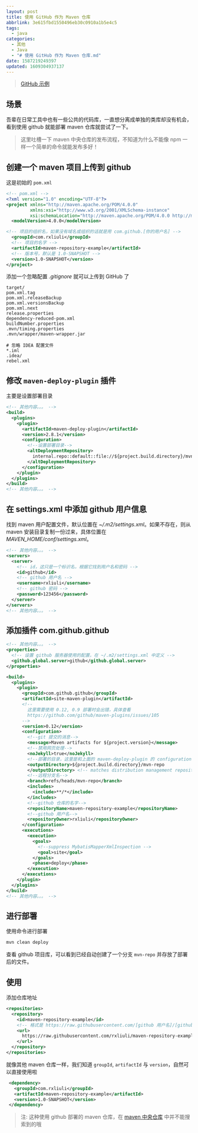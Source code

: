 ```yaml
---
layout: post
title: 使用 GitHub 作为 Maven 仓库
abbrlink: 3e615fbd1550496eb30c0910a1b5e4c5
tags:
  - java
categories:
  - 其他
  - Java
  - "# 使用 GitHub 作为 Maven 仓库.md"
date: 1587219249397
updated: 1609304937137
---
```


> [GitHub 示例](https://github.com/rxliuli/maven-repository-example)

## 场景

吾辈在日常工具中也有一些公共的代码库，一直想分离成单独的类库却没有机会，看到使用 github 就能部署 maven 仓库就尝试了一下。

> 这里吐槽一下 maven 中央仓库的发布流程，不知道为什么不能像 npm 一样一个简单的命令就能发布多好！

## 创建一个 maven 项目上传到 github

这是初始的 `pom.xml`

```xml
<!-- pom.xml -->
<?xml version="1.0" encoding="UTF-8"?>
<project xmlns="http://maven.apache.org/POM/4.0.0"
         xmlns:xsi="http://www.w3.org/2001/XMLSchema-instance"
         xsi:schemaLocation="http://maven.apache.org/POM/4.0.0 http://maven.apache.org/xsd/maven-4.0.0.xsd">
  <modelVersion>4.0.0</modelVersion>

<!-- 项目的组织名，如果没有域名或组织的话就是用 com.github.[你的用户名] -->
  <groupId>com.rxliuli</groupId>
  <!-- 项目的名字 -->
  <artifactId>maven-repository-example</artifactId>
  <!-- 版本号，默认是 1.0-SNAPSHOT -->
  <version>1.0-SNAPSHOT</version>
</project>
```

添加一个忽略配置 *.gitignore* 就可以上传到 GitHub 了

```ignore
target/
pom.xml.tag
pom.xml.releaseBackup
pom.xml.versionsBackup
pom.xml.next
release.properties
dependency-reduced-pom.xml
buildNumber.properties
.mvn/timing.properties
.mvn/wrapper/maven-wrapper.jar

# 忽略 IDEA 配置文件
*.iml
.idea/
rebel.xml
```

## 修改 `maven-deploy-plugin` 插件

主要是设置部署目录

```xml
<!-- 其他内容。。。 -->
<build>
  <plugins>
    <plugin>
      <artifactId>maven-deploy-plugin</artifactId>
      <version>2.8.1</version>
      <configuration>
        <!--设置部署目录-->
        <altDeploymentRepository>
          internal.repo::default::file://${project.build.directory}/mvn-repo
        </altDeploymentRepository>
      </configuration>
    </plugin>
  </plugins>
</build>
<!-- 其他内容。。。 -->
```

## 在 settings.xml 中添加 github 用户信息

找到 maven 用户配置文件，默认位置在 *\~/.m2/settings.xml*。如果不存在，则从 maven 安装目录复制一份过来，具体位置在 *MAVEN\_HOME/conf/settings.xml*。

```xml
<!-- 其他内容。。。 -->
<servers>
  <server>
    <!-- id，这只是一个标识名，根据它找到用户名和密码 -->
    <id>github</id>
    <!-- github 用户名 -->
    <username>rxliuli</username>
    <!-- github 密码 -->
    <password>123456</password>
  </server>
</servers>
<!-- 其他内容。。。 -->
```

## 添加插件 com.github.github

```xml
<!-- 其他内容。。。 -->
<properties>
  <!-- 设置 github 服务器使用的配置，在 ~/.m2/settings.xml 中定义 -->
  <github.global.server>github</github.global.server>
</properties>

<build>
  <plugins>
    <plugin>
      <groupId>com.github.github</groupId>
      <artifactId>site-maven-plugin</artifactId>
      <!--
        这里需要使用 0.12, 0.9 部署时会出错，具体查看
        https://github.com/github/maven-plugins/issues/105
      -->
      <version>0.12</version>
      <configuration>
        <!--git 提交的消息-->
        <message>Maven artifacts for ${project.version}</message>
        <!--禁用网页处理-->
        <noJekyll>true</noJekyll>
        <!--部署的目录，这里是和上面的 maven-deploy-plugin 的 configuration.altDeploymentRepository 对应-->
        <outputDirectory>${project.build.directory}/mvn-repo
        </outputDirectory> <!-- matches distribution management repository url above -->
        <!--远程分支名-->
        <branch>refs/heads/mvn-repo</branch>
        <includes>
          <include>**/*</include>
        </includes>
        <!--github 仓库的名字-->
        <repositoryName>maven-repository-example</repositoryName>
        <!--github 用户名-->
        <repositoryOwner>rxliuli</repositoryOwner>
      </configuration>
      <executions>
        <execution>
          <goals>
            <!--suppress MybatisMapperXmlInspection -->
            <goal>site</goal>
          </goals>
          <phase>deploy</phase>
        </execution>
      </executions>
    </plugin>
  </plugins>
</build>
<!-- 其他内容。。。 -->
```

## 进行部署

使用命令进行部署

```sh
mvn clean deploy
```

查看 github 项目库，可以看到已经自动创建了一个分支 `mvn-repo` 并存放了部署后的文件。

## 使用

添加仓库地址

```xml
<repositories>
  <repository>
    <id>maven-repository-example</id>
    <!-- 格式是 https://raw.githubusercontent.com/[github 用户名]/[github 仓库名]/[分支名]/repository -->
    <url>
      https://raw.githubusercontent.com/rxliuli/maven-repository-example/mvn-repo/repository
    </url>
  </repository>
</repositories>
```

就像其他 maven 仓库一样，我们知道 `groupId`, `artifactId` 与 `version`，自然可以直接使用啦

```xml
 <dependency>
   <groupId>com.rxliuli</groupId>
   <artifactId>maven-repository-example</artifactId>
   <version>1.0-SNAPSHOT</version>
 </dependency>
```

> 注: 这种使用 github 部署的 maven 仓库，在 [maven 中央仓库](https://mvnrepository.com) 中并不能搜索到的哦
